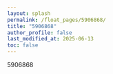 ```yaml
---
layout: splash
permalink: /float_pages/5906868/
title: "5906868"
author_profile: false
last_modified_at: 2025-06-13
toc: false
---
```

 
5906868
